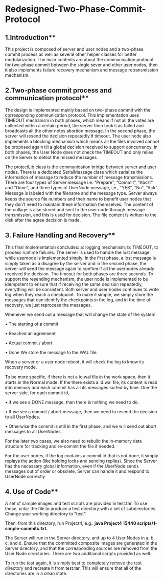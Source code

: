 # Redesigned-Two-Phase-Commit-Protocol

## 1.Introduction**

This project is composed of server and user nodes and a two-phase commit process as well as several other helper classes for better modularization. The main contents are about the communication protocol for two-phase commit between the single sever and other user nodes, then it also implements failure recovery mechanism and message retransmission mechanism.

## 2.Two-phase commit process and communication protocol**

The design is implemented mainly based on two-phase commit with the corresponding communication protocol. This implementation uses TIMEOUT mechanism in both phases, which means if not all the votes are collected within a certain period, the server then took it as failed and broadcasts all the other notes abortion message. In the second phase, the server will resend the decision repeatedly if timeout. The user node also implements a blocking mechanism which means all the ﬁles involved cannot be proposed again till a global decision received to support concurrency. In both phases, the User Node does not check the TIMEOUT and only relies on the Server to detect the missed messages.

The projectLib class is the communication bridge between server and user nodes. There is a dedicated SerialMessage class which serialize the information of message to reduce the number of message transmissions. There are four types of Server message i.e. &quot;Prepare&quot;, &quot;Commit&quot;, &quot;Abort&quot; and &quot;Done&quot;, and three types of UserNode message, i,e., &quot;YES&quot;, &quot;No&quot;, &quot;Ack&quot;. Message is labeled with the ﬁlename and the message type. Server always keeps the source ﬁle numbers and their name to benefit user nodes that they don&#39;t need to maintain these information themselves. The content of the collage is also stored and sent to the user node through message transmission, and this is used for decision. The file content is written to the disk after the agree decision is made.

## 3. Failure Handling and Recovery**

This final implementation concludes: a: logging mechanism; b: TIMEOUT, to process runtime failures. The server is used to handle the lost message while usernode is implemented simply. In the ﬁrst phase, a lost message is simply taken as a disagree by the server and in the second phase, the server will send the message again to confirm if all the usernodes already received the decision. The timeout for both phases are three seconds. To support the resending mechanism, the user node is implemented to be idempotent to ensure that if receiving the same decision repeatedly, everything will be consistent. Both server and user nodes continues to write log when they reach a checkpoint. To make it simple, we simply store the messages that can identify the checkpoints in the log, and in the time of recovery, we just reprocess the messages.

Whenever we send out a message that will change the state of the system:

• The starting of a commit

• Reached an agreement

• Actual commit / abort

• Done We store the message to the WAL file.

When a server or a user node reboot, it will check the log to know its recovery mode.

To be more speciﬁc, if there is not a id.wal ﬁle in the work space, then it starts in the Normal mode. If the there exists a id.wal file, its content is read into memory and each commit has all its messages sorted by time. One the server side, for each commit id,

• if we see a DONE message, then there is nothing we need to do.

• If we see a commit / abort message, then we need to resend the decision to all UserNodes.

• Otherwise the commit is still in the first phase, and we will send out abort messages to all UserNodes.

For the later two cases, we also need to rebuild the in-memory data structure for tracking and re-commit the file if needed.

For the user nodes, if the log contains a commit id that is not done, it simply replays the action (like holding locks and sending replies). Since the Server has the necessary global information, even if the UserNode sends messages out of order or obsolete, Server can handle it and respond to UserNode correctly

## 4. Use of Code**

A set of sample images and test scripts are provided in test.tar. To use these, untar the file to produce a test directory with a set of subdirectories. Change your working directory to &quot;test&quot;.

Then, from this directory, run Project4, e.g.: **java Project4 15440 scripts/1-simple-commits.txt.**

The Server will run in the Server directory, and up to 4 User Nodes in a, b, c, and d. Ensure that the committed composite images are generated in the Server directory, and that the corresponding sources are removed from the User Node directories. There are two additional scripts provided as well.

To run the test again, it is simply best to completely remove the test directory and recreate it from test.tar. This will ensure that all of the directories are in a clean state.
